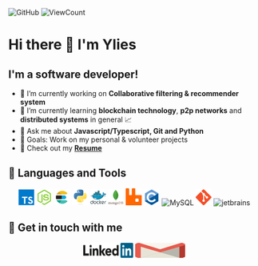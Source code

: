 ![GitHub](https://img.shields.io/badge/License-MIT-green.svg)
![ViewCount](https://views.whatilearened.today/views/github/YliesC/YliesC.svg?cache=remove)

# Hi there 👋 I'm Ylies
## I'm a software developer!

- 🔭 I’m currently working on **Collaborative filtering & recommender system**
- 🌱 I’m currently learning **blockchain technology**, **p2p networks** and **distributed systems** in general 📈
- 💬 Ask me about **Javascript/Typescript, Git and Python**
- 🥅 Goals: Work on my personal & volunteer projects
- 📝 Check out my <a href="https://raw.githubusercontent.com/YliesC/YliesC/master/assets/cv.pdf" target="_blank">**Resume**</a>

## 🚀 Languages and Tools

<p align="center">
    <img alt="Typescript" width="32px" src="https://raw.githubusercontent.com/devicons/devicon/master/icons/typescript/typescript-original.svg" />
    <img alt="NodeJS" width="32px" src="https://raw.githubusercontent.com/devicons/devicon/master/icons/nodejs/nodejs-original.svg" />
    <img alt="Elastic Search" width="32px" src="https://raw.githubusercontent.com/YliesC/YliesC/master/assets/es.png" />
    <img alt="Python" width="32px" src="https://raw.githubusercontent.com/devicons/devicon/master/icons/python/python-original.svg" />
    <img alt="Docker" width="32px" src="https://raw.githubusercontent.com/devicons/devicon/master/icons/docker/docker-original-wordmark.svg" />
    <img alt="MongoDB" width="32px" src="https://raw.githubusercontent.com/devicons/devicon/master/icons/mongodb/mongodb-original-wordmark.svg" />
    <img alt="rabbitmq" width="32px" src="https://raw.githubusercontent.com/YliesC/YliesC/master/assets/rabbitmq.svg" />
    <img alt="C" width="32px" src="https://raw.githubusercontent.com/devicons/devicon/master/icons/c/c-original.svg" />
    <img alt="MySQL" width="32px" src="https://www.mysql.com/common/logos/logo-mysql-170x115.png" />
    <img alt="Git" width="32px" src="https://raw.githubusercontent.com/devicons/devicon/master/icons/git/git-original.svg"/>
    <img alt="jetbrains" width="32px" src="https://upload.wikimedia.org/wikipedia/commons/1/1a/JetBrains_Logo_2016.svg" />
</p>

## 🎈 Get in touch with me

<p align="center">
    <a href="https://www.linkedin.com/in/ylieschahi/"><img alt="Linkedin profile" title="Linkedin" src="https://raw.githubusercontent.com/YliesC/YliesC/master/assets/linkedin.svg" width="100" height="30" /></a>
    <a href="mailto:ylieschahi@gmail.com"><img alt="Gmail" src="https://raw.githubusercontent.com/YliesC/YliesC/master/assets/gmail.svg" title="Email" width="100" height="30" /></a>
</p>
